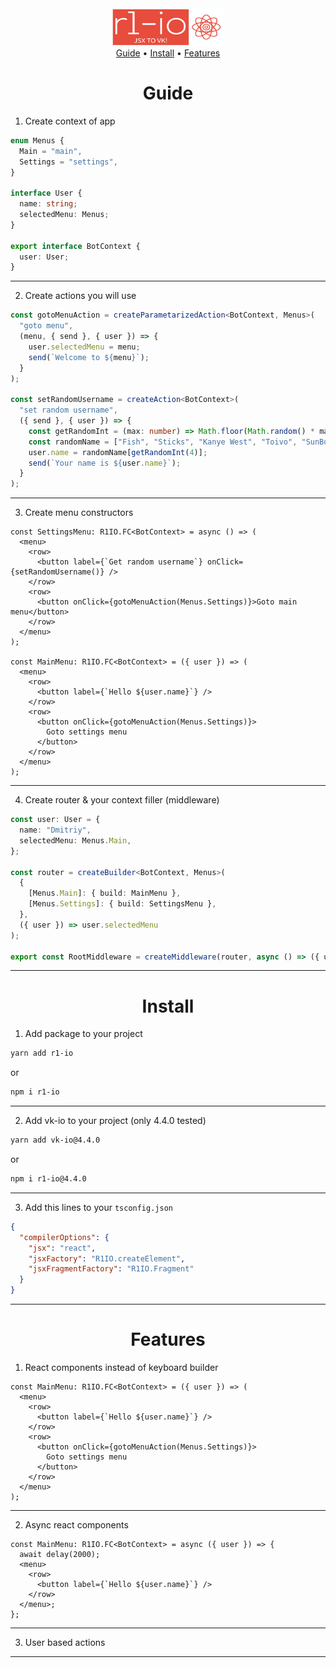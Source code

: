 <div align="center">
    <img src="img/logo.png" alt="alt text" width="180" height="60">
</div>

<div align="center">
		<a href="#guide">Guide</a>
  <span> • </span>
		<a href="#install">Install</a>
  <span> • </span>
		<a href="#features">Features</a>
  <p></p>
</div>

<div align="center">

# Guide

</div>

1.  Create context of app

```typescript
enum Menus {
  Main = "main",
  Settings = "settings",
}

interface User {
  name: string;
  selectedMenu: Menus;
}

export interface BotContext {
  user: User;
}
```

<hr>

2.  Create actions you will use

```typescript
const gotoMenuAction = createParametarizedAction<BotContext, Menus>(
  "goto menu",
  (menu, { send }, { user }) => {
    user.selectedMenu = menu;
    send(`Welcome to ${menu}`);
  }
);

const setRandomUsername = createAction<BotContext>(
  "set random username",
  ({ send }, { user }) => {
    const getRandomInt = (max: number) => Math.floor(Math.random() * max);
    const randomName = ["Fish", "Sticks", "Kanye West", "Toivo", "SunBoy"];
    user.name = randomName[getRandomInt(4)];
    send(`Your name is ${user.name}`);
  }
);
```

<hr>

3.  Create menu constructors

```tsx
const SettingsMenu: R1IO.FC<BotContext> = async () => (
  <menu>
    <row>
      <button label={`Get random username`} onClick={setRandomUsername()} />
    </row>
    <row>
      <button onClick={gotoMenuAction(Menus.Settings)}>Goto main menu</button>
    </row>
  </menu>
);

const MainMenu: R1IO.FC<BotContext> = ({ user }) => (
  <menu>
    <row>
      <button label={`Hello ${user.name}`} />
    </row>
    <row>
      <button onClick={gotoMenuAction(Menus.Settings)}>
        Goto settings menu
      </button>
    </row>
  </menu>
);
```

<hr>

4.  Create router & your context filler (middleware)

```typescript
const user: User = {
  name: "Dmitriy",
  selectedMenu: Menus.Main,
};

const router = createBuilder<BotContext, Menus>(
  {
    [Menus.Main]: { build: MainMenu },
    [Menus.Settings]: { build: SettingsMenu },
  },
  ({ user }) => user.selectedMenu
);

export const RootMiddleware = createMiddleware(router, async () => ({ user }));
```

<hr>

<div align="center">

# Install

</div>

1.  Add package to your project

```bash
yarn add r1-io
```

or

```bash
npm i r1-io
```

<hr>

2.  Add vk-io to your project (only 4.4.0 tested)

```bash
yarn add vk-io@4.4.0
```

or

```bash
npm i r1-io@4.4.0
```

<hr>

3.  Add this lines to your `tsconfig.json`

```json
{
  "compilerOptions": {
    "jsx": "react",
    "jsxFactory": "R1IO.createElement",
    "jsxFragmentFactory": "R1IO.Fragment"
  }
}
```

<hr>

<div align="center">

# Features

</div>

1.  React components instead of keyboard builder

```tsx
const MainMenu: R1IO.FC<BotContext> = ({ user }) => (
  <menu>
    <row>
      <button label={`Hello ${user.name}`} />
    </row>
    <row>
      <button onClick={gotoMenuAction(Menus.Settings)}>
        Goto settings menu
      </button>
    </row>
  </menu>
);
```

<hr>

2.  Async react components

```tsx
const MainMenu: R1IO.FC<BotContext> = async ({ user }) => {
  await delay(2000);
  <menu>
    <row>
      <button label={`Hello ${user.name}`} />
    </row>
  </menu>;
};
```

<hr>

3.  User based actions

<hr>
